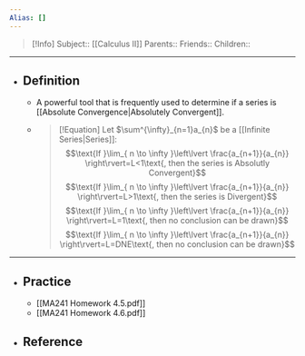 ```yaml
---
Alias: []
---
```

> [!Info]
> Subject:: [[Calculus II]]
> Parents::
> Friends:: 
> Children:: 
---
- ## Definition
	- A powerful tool that is frequently used to determine if a series is [[Absolute Convergence|Absolutely Convergent]].
	- > [!Equation]
	  > Let $\sum^{\infty}_{n=1}a_{n}$ be a [[Infinite Series|Series]]:
	  > $$\text{If }\lim_{ n \to \infty }\left\lvert  \frac{a_{n+1}}{a_{n}}  \right\rvert=L<1\text{, then the series is Absolutly Convergent}$$
	  > $$\text{If }\lim_{ n \to \infty }\left\lvert  \frac{a_{n+1}}{a_{n}}  \right\rvert=L>1\text{, then the series is Divergent}$$
	  > $$\text{If }\lim_{ n \to \infty }\left\lvert  \frac{a_{n+1}}{a_{n}}  \right\rvert=L=1\text{, then no conclusion can be drawn}$$
	  > $$\text{If }\lim_{ n \to \infty }\left\lvert  \frac{a_{n+1}}{a_{n}}  \right\rvert=L=DNE\text{, then no conclusion can be drawn}$$
---
- ## Practice
	- [[MA241 Homework 4.5.pdf]]
	- [[MA241 Homework 4.6.pdf]]
- ## Reference